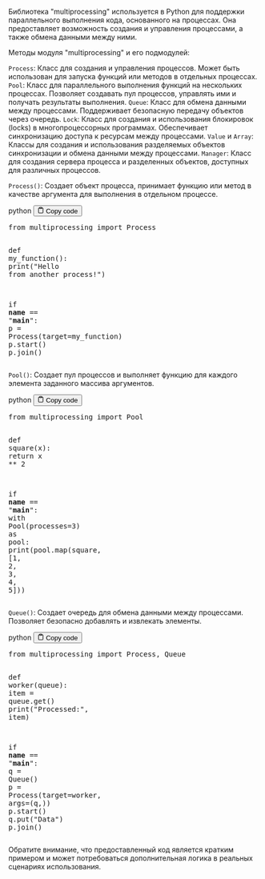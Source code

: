 <p>Библиотека "multiprocessing" используется в Python для поддержки параллельного выполнения кода, основанного на процессах.
Она предоставляет возможность создания и управления процессами, а также обмена данными между ними.</p>
<p>Методы модуля "multiprocessing" и его подмодулей:</p>
<p><code>Process</code>: Класс для создания и управления процессов. Может быть использован для запуска функций или методов в отдельных процессах.
<code>Pool</code>: Класс для параллельного выполнения функций на нескольких процессах. Позволяет создавать пул процессов, управлять ими и получать результаты выполнения.
<code>Queue</code>: Класс для обмена данными между процессами. Поддерживает безопасную передачу объектов через очередь.
<code>Lock</code>: Класс для создания и использования блокировок (locks) в многопроцессорных программах. Обеспечивает синхронизацию доступа к ресурсам между процессами.
<code>Value</code> и <code>Array</code>: Классы для создания и использования разделяемых объектов синхронизации и обмена данными между процессами.
<code>Manager</code>: Класс для создания сервера процесса и разделенных объектов, доступных для различных процессов.</p>
<p><code>Process()</code>: Создает объект процесса, принимает функцию или метод в качестве аргумента для выполнения в отдельном процессе.</p>
<div class="code-element">
<div class="lang-line">
  <text>python</text>
  <button class="copy-button"
          id="code16cfa9939e20e8ddbe9177cdf1796464b"
          onclick="copyCode(code16cfa9939e20e8ddbe9177cdf1796464, code16cfa9939e20e8ddbe9177cdf1796464b)">
    <svg stroke="currentColor"
         fill="none"
         stroke-width="2"
         viewBox="0 0 24 24"
         stroke-linecap="round"
         stroke-linejoin="round"
         class="h-4 w-4"
         height="1em"
         width="1em"
         xmlns="http://www.w3.org/2000/svg">
      <path d="M16 4h2a2 2 0 0 1 2 2v14a2 2 0 0 1-2 2H6a2 2 0 0 1-2-2V6a2 2 0 0 1 2-2h2"></path>
      <rect x="8" y="2" width="8" height="4" rx="1" ry="1"></rect>
    </svg>
    <text>Copy code</text>
  </button>

</div>
<div class="code" id="code16cfa9939e20e8ddbe9177cdf1796464"><div class="highlight"><pre><span></span><span class="kn">from</span> <span class="nn">multiprocessing</span> <span class="kn">import</span> <span class="n">Process</span>

<span class="k">def</span> <span class="nf">my_function</span><span class="p">():</span>
    <span class="nb">print</span><span class="p">(</span><span class="s2">&quot;Hello from another process!&quot;</span><span class="p">)</span>

<span class="k">if</span> <span class="vm">__name__</span> <span class="o">==</span> <span class="s2">&quot;__main__&quot;</span><span class="p">:</span>
    <span class="n">p</span> <span class="o">=</span> <span class="n">Process</span><span class="p">(</span><span class="n">target</span><span class="o">=</span><span class="n">my_function</span><span class="p">)</span>
    <span class="n">p</span><span class="o">.</span><span class="n">start</span><span class="p">()</span>
    <span class="n">p</span><span class="o">.</span><span class="n">join</span><span class="p">()</span>
</pre></div></div>
</div>

<p><code>Pool()</code>: Создает пул процессов и выполняет функцию для каждого элемента заданного массива аргументов.</p>
<div class="code-element">
<div class="lang-line">
  <text>python</text>
  <button class="copy-button"
          id="code7980291617c8d0cf3da4f3c0fd2e4a97b"
          onclick="copyCode(code7980291617c8d0cf3da4f3c0fd2e4a97, code7980291617c8d0cf3da4f3c0fd2e4a97b)">
    <svg stroke="currentColor"
         fill="none"
         stroke-width="2"
         viewBox="0 0 24 24"
         stroke-linecap="round"
         stroke-linejoin="round"
         class="h-4 w-4"
         height="1em"
         width="1em"
         xmlns="http://www.w3.org/2000/svg">
      <path d="M16 4h2a2 2 0 0 1 2 2v14a2 2 0 0 1-2 2H6a2 2 0 0 1-2-2V6a2 2 0 0 1 2-2h2"></path>
      <rect x="8" y="2" width="8" height="4" rx="1" ry="1"></rect>
    </svg>
    <text>Copy code</text>
  </button>

</div>
<div class="code" id="code7980291617c8d0cf3da4f3c0fd2e4a97"><div class="highlight"><pre><span></span><span class="kn">from</span> <span class="nn">multiprocessing</span> <span class="kn">import</span> <span class="n">Pool</span>

<span class="k">def</span> <span class="nf">square</span><span class="p">(</span><span class="n">x</span><span class="p">):</span>
    <span class="k">return</span> <span class="n">x</span> <span class="o">**</span> <span class="mi">2</span>

<span class="k">if</span> <span class="vm">__name__</span> <span class="o">==</span> <span class="s2">&quot;__main__&quot;</span><span class="p">:</span>
    <span class="k">with</span> <span class="n">Pool</span><span class="p">(</span><span class="n">processes</span><span class="o">=</span><span class="mi">3</span><span class="p">)</span> <span class="k">as</span> <span class="n">pool</span><span class="p">:</span>
        <span class="nb">print</span><span class="p">(</span><span class="n">pool</span><span class="o">.</span><span class="n">map</span><span class="p">(</span><span class="n">square</span><span class="p">,</span> <span class="p">[</span><span class="mi">1</span><span class="p">,</span> <span class="mi">2</span><span class="p">,</span> <span class="mi">3</span><span class="p">,</span> <span class="mi">4</span><span class="p">,</span> <span class="mi">5</span><span class="p">]))</span>
</pre></div></div>
</div>

<p><code>Queue()</code>: Создает очередь для обмена данными между процессами. Позволяет безопасно добавлять и извлекать элементы.</p>
<div class="code-element">
<div class="lang-line">
  <text>python</text>
  <button class="copy-button"
          id="coded2f8bf74a1f0b5561646a87d936a1bbfb"
          onclick="copyCode(coded2f8bf74a1f0b5561646a87d936a1bbf, coded2f8bf74a1f0b5561646a87d936a1bbfb)">
    <svg stroke="currentColor"
         fill="none"
         stroke-width="2"
         viewBox="0 0 24 24"
         stroke-linecap="round"
         stroke-linejoin="round"
         class="h-4 w-4"
         height="1em"
         width="1em"
         xmlns="http://www.w3.org/2000/svg">
      <path d="M16 4h2a2 2 0 0 1 2 2v14a2 2 0 0 1-2 2H6a2 2 0 0 1-2-2V6a2 2 0 0 1 2-2h2"></path>
      <rect x="8" y="2" width="8" height="4" rx="1" ry="1"></rect>
    </svg>
    <text>Copy code</text>
  </button>

</div>
<div class="code" id="coded2f8bf74a1f0b5561646a87d936a1bbf"><div class="highlight"><pre><span></span><span class="kn">from</span> <span class="nn">multiprocessing</span> <span class="kn">import</span> <span class="n">Process</span><span class="p">,</span> <span class="n">Queue</span>

<span class="k">def</span> <span class="nf">worker</span><span class="p">(</span><span class="n">queue</span><span class="p">):</span>
    <span class="n">item</span> <span class="o">=</span> <span class="n">queue</span><span class="o">.</span><span class="n">get</span><span class="p">()</span>
    <span class="nb">print</span><span class="p">(</span><span class="s2">&quot;Processed:&quot;</span><span class="p">,</span> <span class="n">item</span><span class="p">)</span>

<span class="k">if</span> <span class="vm">__name__</span> <span class="o">==</span> <span class="s2">&quot;__main__&quot;</span><span class="p">:</span>
    <span class="n">q</span> <span class="o">=</span> <span class="n">Queue</span><span class="p">()</span>
    <span class="n">p</span> <span class="o">=</span> <span class="n">Process</span><span class="p">(</span><span class="n">target</span><span class="o">=</span><span class="n">worker</span><span class="p">,</span> <span class="n">args</span><span class="o">=</span><span class="p">(</span><span class="n">q</span><span class="p">,))</span>
    <span class="n">p</span><span class="o">.</span><span class="n">start</span><span class="p">()</span>
    <span class="n">q</span><span class="o">.</span><span class="n">put</span><span class="p">(</span><span class="s2">&quot;Data&quot;</span><span class="p">)</span>
    <span class="n">p</span><span class="o">.</span><span class="n">join</span><span class="p">()</span>
</pre></div></div>
</div>

<p>Обратите внимание, что предоставленный код является кратким примером и может потребоваться дополнительная логика в реальных сценариях использования.</p>
